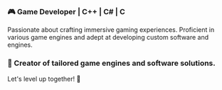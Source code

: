 ### 🎮 Game Developer | C++ | C# | C

Passionate about crafting immersive gaming experiences. Proficient in various game engines and adept at developing custom software and engines. 

### 🚀 Creator of tailored game engines and software solutions.

Let's level up together! 🎯
